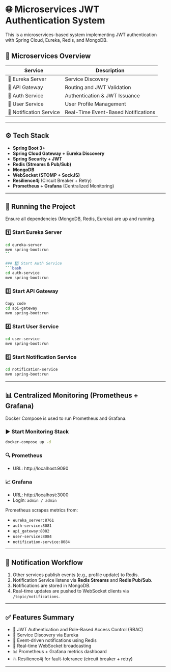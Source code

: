 # 🌐 Microservices JWT Authentication System

This is a microservices-based system implementing JWT authentication with Spring Cloud, Eureka, Redis, and MongoDB.

## 🧩 Microservices Overview

| Service	          | Description                   |
|-------------------|-------------------------------|
| 🧭 Eureka Server	 | Service Discovery             |
| 🚪 API Gateway	   | Routing and JWT Validation    |
| 🔐 Auth Service	  | Authentication & JWT Issuance |
| 👤 User Service	  | User Profile Management       |
|🔔 Notification Service	|Real-Time Event-Based Notifications|


---

## ⚙️ Tech Stack
- **Spring Boot 3+**
- **Spring Cloud Gateway + Eureka Discovery**
- **Spring Security + JWT**
- **Redis (Streams & Pub/Sub)**
- **MongoDB**
- **WebSocket (STOMP + SockJS)**
- **Resilience4j** (Circuit Breaker + Retry)
- **Prometheus + Grafana** (Centralized Monitoring)

---

## 🚀 Running the Project
Ensure all dependencies (MongoDB, Redis, Eureka) are up and running.

### 1️⃣ Start Eureka Server
```bash
cd eureka-server
mvn spring-boot:run
``

### 2️⃣ Start Auth Service
```bash
cd auth-service
mvn spring-boot:run
```

### 3️⃣ Start API Gateway
```bash
Copy code
cd api-gateway
mvn spring-boot:run
```

### 4️⃣ Start User Service
```bash
cd user-service
mvn spring-boot:run
```
### 5️⃣ Start Notification Service
```bash
cd notification-service
mvn spring-boot:run
```

---

## 📊 Centralized Monitoring (Prometheus + Grafana)

Docker Compose is used to run Prometheus and Grafana.

### ▶️ Start Monitoring Stack
```bash
docker-compose up -d
```

### 🔍 Prometheus
- URL: http://localhost:9090

### 📈 Grafana
- URL: http://localhost:3000
- Login: `admin / admin`

Prometheus scrapes metrics from:

- `eureka_server:8761`
- `auth-service:8081`
- `api_gateway:8082`
- `user-service:8084`
- `notification-service:8084`

---

## 🔔 Notification Workflow
1. Other services publish events (e.g., profile update) to Redis.
2. Notification Service listens via **Redis Streams** and **Redis Pub/Sub**.
3. Notifications are stored in MongoDB.
4. Real-time updates are pushed to WebSocket clients via `/topic/notifications`.

---

## ✅ Features Summary

- 🔐 JWT Authentication and Role-Based Access Control (RBAC)
- 🧠 Service Discovery via Eureka
- 📩 Event-driven notifications using Redis
- 📡 Real-time WebSocket broadcasting
- 📊 Prometheus + Grafana metrics dashboard
- 💥 Resilience4j for fault-tolerance (circuit breaker + retry)

---